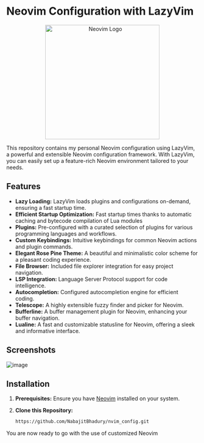 # Neovim Configuration with LazyVim

<p align="center">
  <img src="https://neovim.io/logos/neovim-mark-flat.png" alt="Neovim Logo" width = "300">
</p>

This repository contains my personal Neovim configuration using LazyVim, a powerful and extensible Neovim configuration framework. With LazyVim, you can easily set up a feature-rich Neovim environment tailored to your needs.

## Features

- **Lazy Loading:** LazyVim loads plugins and configurations on-demand, ensuring a fast startup time.
- **Efficient Startup Optimization:** Fast startup times thanks to automatic caching and bytecode compilation of Lua modules
- **Plugins:** Pre-configured with a curated selection of plugins for various programming languages and workflows.
- **Custom Keybindings:** Intuitive keybindings for common Neovim actions and plugin commands.
- **Elegant Rose Pine Theme:** A beautiful and minimalistic color scheme for a pleasant coding experience.
- **File Browser:** Included file explorer integration for easy project navigation.
- **LSP Integration:** Language Server Protocol support for code intelligence.
- **Autocompletion:** Configured autocompletion engine for efficient coding.
- **Telescope:** A highly extensible fuzzy finder and picker for Neovim.
- **Bufferline:** A buffer management plugin for Neovim, enhancing your buffer navigation.
- **Lualine:** A fast and customizable statusline for Neovim, offering a sleek and informative interface.

## Screenshots
![image](https://github.com/NabajitBhadury/nvim_config/assets/117065551/1ec64883-1ef9-4b3f-abf4-85c18277e6dd)


## Installation

1. **Prerequisites:** Ensure you have [Neovim](https://neovim.io/) installed on your system.

2. **Clone this Repository:**

   ```bash
   https://github.com/NabajitBhadury/nvim_config.git
  You are now ready to go with the use of customized Neovim
